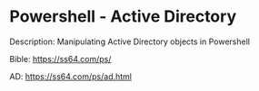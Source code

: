 # Powershell - Active Directory

Description: Manipulating Active Directory objects in Powershell

Bible: https://ss64.com/ps/

AD: https://ss64.com/ps/ad.html
